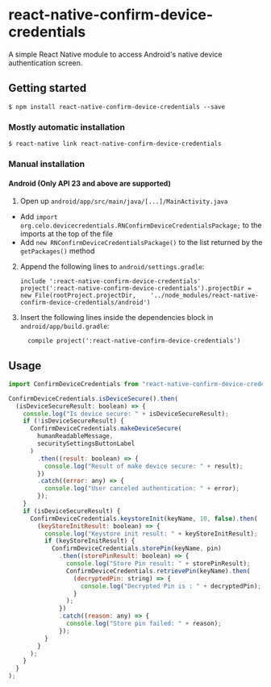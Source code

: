 # react-native-confirm-device-credentials

A simple React Native module to access Android's native device authentication screen.

## Getting started

`$ npm install react-native-confirm-device-credentials --save`

### Mostly automatic installation

`$ react-native link react-native-confirm-device-credentials`

### Manual installation

#### Android (Only API 23 and above are supported)

1. Open up `android/app/src/main/java/[...]/MainActivity.java`

- Add `import org.celo.devicecredentials.RNConfirmDeviceCredentialsPackage;` to the imports at the top of the file
- Add `new RNConfirmDeviceCredentialsPackage()` to the list returned by the `getPackages()` method

2. Append the following lines to `android/settings.gradle`:
   ```
   include ':react-native-confirm-device-credentials'
   project(':react-native-confirm-device-credentials').projectDir = new File(rootProject.projectDir, 	'../node_modules/react-native-confirm-device-credentials/android')
   ```
3. Insert the following lines inside the dependencies block in `android/app/build.gradle`:
   ```
     compile project(':react-native-confirm-device-credentials')
   ```

## Usage

```javascript
import ConfirmDeviceCredentials from "react-native-confirm-device-credentials";

ConfirmDeviceCredentials.isDeviceSecure().then(
  (isDeviceSecureResult: boolean) => {
    console.log("Is device secure: " + isDeviceSecureResult);
    if (!isDeviceSecureResult) {
      ConfirmDeviceCredentials.makeDeviceSecure(
        humanReadableMessage,
        securitySettingsButtonLabel
      )
        .then((result: boolean) => {
          console.log("Result of make device secure: " + result);
        })
        .catch((error: any) => {
          console.log("User canceled authentication: " + error);
        });
    }
    if (isDeviceSecureResult) {
      ConfirmDeviceCredentials.keystoreInit(keyName, 10, false).then(
        (keyStoreInitResult: boolean) => {
          console.log("Keystore init result: " + keyStoreInitResult);
          if (keyStoreInitResult) {
            ConfirmDeviceCredentials.storePin(keyName, pin)
              .then((storePinResult: boolean) => {
                console.log("Store Pin result: " + storePinResult);
                ConfirmDeviceCredentials.retrievePin(keyName).then(
                  (decryptedPin: string) => {
                    console.log("Decrypted Pin is : " + decryptedPin);
                  }
                );
              })
              .catch((reason: any) => {
                console.log("Store pin failed: " + reason);
              });
          }
        }
      );
    }
  }
);
```
